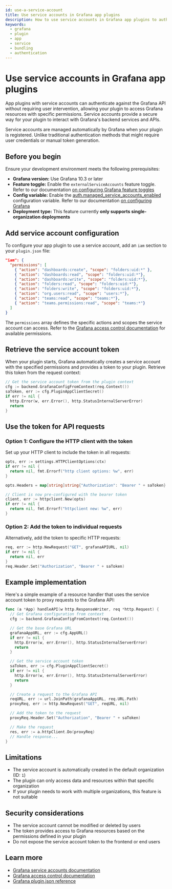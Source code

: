 ```yaml
---
id: use-a-service-account
title: Use service accounts in Grafana app plugins
description: How to use service accounts in Grafana app plugins to authenticate against the Grafana API.
keywords:
  - grafana
  - plugin
  - app
  - service
  - bundling
  - authentication
---
```


# Use service accounts in Grafana app plugins

App plugins with service accounts can authenticate against the Grafana API without requiring user intervention, allowing your plugin to access Grafana resources with specific permissions. Service accounts provide a secure way for your plugin to interact with Grafana's backend services and APIs.

Service accounts are managed automatically by Grafana when your plugin is registered. Unlike traditional authentication methods that might require user credentials or manual token generation.

## Before you begin

Ensure your development environment meets the following prerequisites:

- **Grafana version:** Use Grafana 10.3 or later
- **Feature toggle:** Enable the `externalServiceAccounts` feature toggle. Refer to our documentation [on configuring Grafana feature toggles](https://grafana.com/docs/grafana/latest/setup-grafana/configure-grafana/#feature_toggles)
- **Config variable:** Enable the [auth.managed_service_accounts_enabled](https://grafana.com/docs/grafana/latest/setup-grafana/configure-grafana/#managed_service_accounts_enabled) configuration variable. Refer to our documentation [on configuring Grafana](https://grafana.com/docs/grafana/latest/setup-grafana/configure-grafana/#configure-grafana)
- **Deployment type:** This feature currently **only supports single-organization deployments**

## Add service account configuration

To configure your app plugin to use a service account, add an `iam` section to your `plugin.json` file:

```json title="plugin.json"
"iam": {
  "permissions": [
    { "action": "dashboards:create", "scope": "folders:uid:*" },
    { "action": "dashboards:read", "scope": "folders:uid:*"},
    { "action": "dashboards:write", "scope": "folders:uid:*"},
    { "action": "folders:read", "scope": "folders:uid:*"},
    { "action": "folders:write", "scope": "folders:uid:*"},
    { "action": "org.users:read", "scope": "users:*"},
    { "action": "teams:read", "scope": "teams:*"},
    { "action": "teams.permissions:read", "scope": "teams:*"}
  ]
}
```

The `permissions` array defines the specific actions and scopes the service account can access. Refer to the [Grafana access control documentation](https://grafana.com/docs/grafana/latest/administration/roles-and-permissions/access-control/) for available permissions.

## Retrieve the service account token

When your plugin starts, Grafana automatically creates a service account with the specified permissions and provides a token to your plugin. Retrieve this token from the request context:

```go title="plugin.go"
// Get the service account token from the plugin context
cfg := backend.GrafanaConfigFromContext(req.Context())
saToken, err := cfg.PluginAppClientSecret()
if err != nil {
  http.Error(w, err.Error(), http.StatusInternalServerError)
  return
}
```

## Use the token for API requests

### Option 1: Configure the HTTP client with the token

Set up your HTTP client to include the token in all requests:

```go title="plugin.go"
opts, err := settings.HTTPClientOptions(ctx)
if err != nil {
  return nil, fmt.Errorf("http client options: %w", err)
}

opts.Headers = map[string]string{"Authorization": "Bearer " + saToken}

// Client is now pre-configured with the bearer token
client, err := httpclient.New(opts)
if err != nil {
  return nil, fmt.Errorf("httpclient new: %w", err)
}
```

### Option 2: Add the token to individual requests

Alternatively, add the token to specific HTTP requests:

```go title="plugin.go"
req, err := http.NewRequest("GET", grafanaAPIURL, nil)
if err != nil {
  return nil, err
}
req.Header.Set("Authorization", "Bearer " + saToken)
```

## Example implementation

Here's a simple example of a resource handler that uses the service account token to proxy requests to the Grafana API:

```go title="plugin.go"
func (a *App) handleAPI(w http.ResponseWriter, req *http.Request) {
  // Get Grafana configuration from context
  cfg := backend.GrafanaConfigFromContext(req.Context())

  // Get the base Grafana URL
  grafanaAppURL, err := cfg.AppURL()
  if err != nil {
    http.Error(w, err.Error(), http.StatusInternalServerError)
    return
  }

  // Get the service account token
  saToken, err := cfg.PluginAppClientSecret()
  if err != nil {
    http.Error(w, err.Error(), http.StatusInternalServerError)
    return
  }

  // Create a request to the Grafana API
  reqURL, err := url.JoinPath(grafanaAppURL, req.URL.Path)
  proxyReq, err := http.NewRequest("GET", reqURL, nil)

  // Add the token to the request
  proxyReq.Header.Set("Authorization", "Bearer " + saToken)

  // Make the request
  res, err := a.httpClient.Do(proxyReq)
  // Handle response...
}
```

## Limitations

- The service account is automatically created in the default organization (ID: `1`)
- The plugin can only access data and resources within that specific organization
- If your plugin needs to work with multiple organizations, this feature is not suitable

## Security considerations

- The service account cannot be modified or deleted by users
- The token provides access to Grafana resources based on the permissions defined in your plugin
- Do not expose the service account token to the frontend or end users

## Learn more

- [Grafana service accounts documentation](https://grafana.com/docs/grafana/latest/administration/service-accounts/)
- [Grafana access control documentation](https://grafana.com/docs/grafana/latest/administration/roles-and-permissions/access-control/)
- [Grafana plugin.json reference](https://grafana.com/developers/plugin-tools/reference-plugin-json)
